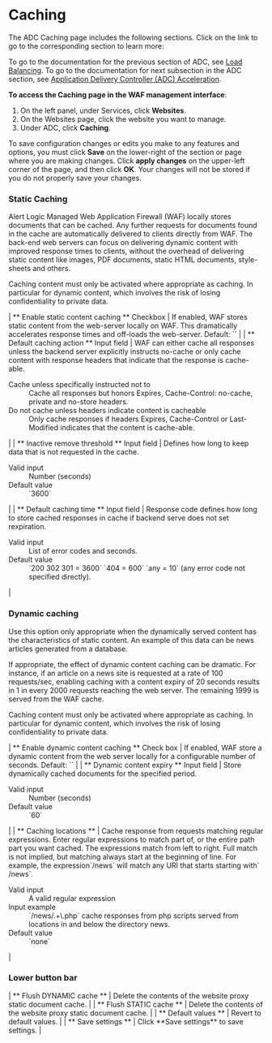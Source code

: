 # Caching

The ADC Caching page includes the following sections. Click on the link to go to the corresponding section to learn more:

<!--<MadCap:menuProxy mc-linked-toc="$topicHeadings" xmlns:MadCap="http://www.madcapsoftware.com/Schemas/MadCap.xsd" />-->
To go to the documentation for the previous section of ADC, see [Load Balancing](ref_services_load_balancing.md). To go to  the documentation for next subsection in the ADC section, see [Application Delivery Controller (ADC) Acceleration](ref_services_acceleration.md).

**To access the Caching page in the WAF management interface**:

1. On the left panel, under Services, click **Websites**.
2. On the Websites page, click the website you want to manage.
3. Under ADC, click **Caching**.

To save configuration changes or edits you make to any features and options, you must click **Save** on the lower-right of the section or page where you are making changes. Click **apply changes** on the upper-left corner of the page, and then click **OK**. Your changes will not be stored if you do not properly save your changes.

### Static Caching                  

Alert Logic Managed Web Application Firewall (WAF) locally stores documents that can be cached. Any further requests for documents found in the cache are automatically delivered to clients directly from WAF. The back-end web servers can focus on delivering dynamic content with improved response times to clients, without the overhead of delivering static content like images, PDF documents, static HTML documents, style-sheets and others.

Caching content must only be activated where appropriate as caching. In particular for dynamic content, which involves the risk of losing confidentiality to private data.

<colgroup></colgroup>| **              Enable static content caching            ** Checkbox | If enabled, WAF stores static content from the web-server locally on WAF. This dramatically accelerates response times and off-loads the web-server. Default: `<enabled>` |
| **              Default caching action            ** Input field | WAF can either cache all responses unless  the backend server explicitly instructs no-cache or only cache content with response headers that indicate that the response is cache-able.<dl><dt>                Cache unless specifically instructed not to              </dt><dd>Cache all responses but honors Expires, Cache-Control: no-cache, private and no-store headers.</dd><dt>                Do not cache unless headers indicate content is cacheable              </dt><dd>Only cache responses if headers Expires, Cache-Control or Last-Modified indicates that the content is cache-able.</dd></dl> |
| **              Inactive remove threshold            ** Input field | Defines how long to keep data that is not requested in the cache.<dl><dt>                Valid input              </dt><dd>Number (seconds)</dd><dt>                Default value              </dt><dd>`3600`</dd></dl> |
| **              Default caching time            ** Input field | Response code defines  how long to store cached responses in cache if backend serve does not set rexpiration.<dl><dt>                Valid input              </dt><dd>List of error codes and seconds.</dd><dt>                Default value              </dt><dd>`200 302 301 = 3600`
`404 = 600`
`any = 10` (any error code not specified directly).</dd></dl> |

### Dynamic caching

Use this option only appropriate when the dynamically served content has the characteristics of static content. An example of this data can be news articles generated from a database.

If appropriate, the effect of dynamic content caching can be dramatic. For instance, if an article on a news site is requested at a rate of 100 requests/sec, enabling caching with a content expiry of 20 seconds results in 1 in every 2000 requests reaching the web server. The remaining 1999 is served from the WAF cache.

Caching content must only be activated where appropriate as caching. In particular for dynamic content, which involves the risk of losing confidentiality to private data.

<colgroup></colgroup>| **              Enable dynamic content caching            ** Check box | If enabled, WAF store a dynamic content from the web server locally for a configurable number of seconds. Default: `<disabled>` |
| **              Dynamic content expiry            ** Input field | Store dynamically cached documents for the specified period.<dl><dt>                Valid input              </dt><dd>Number (seconds)</dd><dt>                Default value              </dt><dd>`60`</dd></dl> |
| **              Caching locations            ** | Cache response from requests matching regular expressions. Enter regular expressions to match part of, or the entire path part you want cached. The expressions match from left to right. Full match is not implied, but matching always start at the beginning of line. For example, the expression`/news` will match any URI that starts starting with` /news`.<dl><dt>                Valid input              </dt><dd>A valid regular expression</dd><dt>                Input example              </dt><dd>`/news/.+\.php` cache responses from php scripts served from locations in and below the directory news.</dd><dt>                Default value              </dt><dd>`none`</dd></dl> |

### Lower button bar                  

<colgroup></colgroup>| **              Flush DYNAMIC cache            ** | Delete the contents of the website proxy static document cache. |
| **              Flush STATIC cache            ** | Delete the contents of the website proxy static document cache. |
| **              Default values            ** | Revert to default values. |
| **              Save settings            ** | Click **Save settings** to save settings. |
